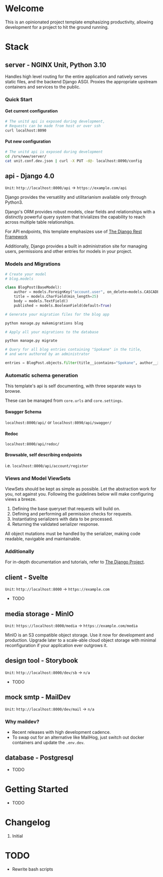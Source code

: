 # Welcome

This is an opinionated project template emphasizing productivity, allowing development for a project to hit the ground running.

# Stack

## server - NGINX Unit, Python 3.10

Handles high level routing for the entire application and natively serves static files, and the backend Django ASGI. Proxies the appropriate upstream containers and services to the public.

### Quick Start

#### Get current configuration
```sh
# The unitd api is exposed during development,
# Requests can be made from host or over ssh
curl localhost:8090
```

#### Put new configuration
```sh
# The unitd api is exposed during development
cd /srv/www/server/
cat unit.conf.dev.json | curl -X PUT -d@- localhost:8090/config
```


## api - Django 4.0
`Unit`: `http://localhost:8000/api` -> `https://example.com/api`

Django provides the versatility and utilitarianism available only through Python3.

Django's ORM provides robust models, clear fields and relationships with a distinctly powerful query system that trivializes the capability to reach across multiple table relationships.

For API endpoints, this template emphasizes use of [The Django Rest Framework](https://www.django-rest-framework.org/)

Additionally, Django provides a built in administration site for managing users, permissions and other entries for models in your project.

### Models and Migrations

``` python
# Create your model
# blog.models

class BlogPost(BaseModel):
    author = models.ForeignKey("account.user", on_delete=models.CASCADE)
    title = models.CharField(min_length=25)
    body = models.TextField()
    published = models.BooleanField(default=True)
```

``` bash
# Generate your migration files for the blog app

python manage.py makemigrations blog
```

``` bash
# Apply all your migrations to the database

python manage.py migrate
```

``` python
# Query for all blog entries containing "Spokane" in the title,
# and were authored by an administrator

entries = BlogPost.objects.filter(title__icontains="Spokane", author__is_superuser=True)
```

### Automatic schema generation

This template's api is self documenting, with three separate ways to browse.

These can be managed from `core.urls` and `core.settings`.

#### Swagger Schema
`localhost:8000/api/` or `localhost:8090/api/swagger/`

#### Redoc
`localhost:8000/api/redoc/`

#### Browsable, self describing endpoints
i.e. `localhost:8000/api/account/register`

### Views and Model ViewSets

ViewSets should be kept as simple as possible. Let the abstraction work for you, not against you. Following the guidelines below will make configuring views a breeze.

1. Defining the base queryset that requests will build on.
2. Defining and performing all permission checks for requests.
3. Instantiating serializers with data to be processed.
4. Returning the validated serializer response.

All object mutations must be handled by the serializer, making code readable, navigable and maintainable.

### Additionally

For in-depth documentation and tutorials, refer to [The Django Project](https://www.djangoproject.com/).

## client - Svelte
`Unit`: `http://localhost:8000` -> `https://example.com`

- TODO

## media storage - MinIO
`Unit`: `https://localhost:8000/media` -> `https://example.com/media`

MinIO is an S3 compatible object storage. Use it now for development and production. Upgrade later to a scale-able cloud object storage with minimal reconfiguration if your application ever outgrows it.

## design tool - Storybook
`Unit`: `http://localhost:8000/dev/sb` -> `n/a`
- TODO

## mock smtp - MailDev
`Unit`: `http://localhost:8000/dev/mail` -> `n/a`

### Why maildev?

- Recent releases with high development cadence.
- To swap out for an alternative like MailHog, just switch out docker containers and update the `.env.dev`.

## database - Postgresql
- TODO

# Getting Started
- TODO

# Changelog

1. Initial

# TODO

- Rewrite bash scripts
